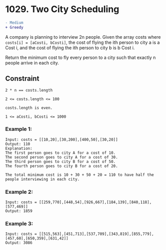# 1029. Two City Scheduling

```diff 
- Medium
+ Greedy
```

A company is planning to interview 2n people. Given the array costs where ```costs[i] = [aCosti, bCosti]```, the cost of flying the ith person to city a is a Cost i, and the cost of flying the ith person to city b is b Cost i.

Return the minimum cost to fly every person to a city such that exactly n people arrive in each city.

## Constraint
```2 * n == costs.length```

```2 <= costs.length <= 100```

```costs.length is even.```

```1 <= aCosti, bCosti <= 1000```
### Example 1:
```
Input: costs = [[10,20],[30,200],[400,50],[30,20]]
Output: 110
Explanation: 
The first person goes to city A for a cost of 10.
The second person goes to city A for a cost of 30.
The third person goes to city B for a cost of 50.
The fourth person goes to city B for a cost of 20.

The total minimum cost is 10 + 30 + 50 + 20 = 110 to have half the people interviewing in each city.
```
### Example 2:
```
Input: costs = [[259,770],[448,54],[926,667],[184,139],[840,118],[577,469]]
Output: 1859
```
### Example 3:
```
Input: costs = [[515,563],[451,713],[537,709],[343,819],[855,779],[457,60],[650,359],[631,42]]
Output: 3086
```